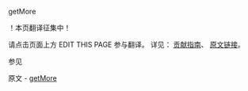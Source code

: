  getMore

 ！本页翻译征集中！

请点击页面上方 EDIT THIS PAGE 参与翻译。
详见：
[贡献指南]( https://github.com/whaleal/MongoDB-Manual-zh/blob/master/CONTRIBUTING.md )、
[原文链接](  https://docs.mongodb.com/manual/reference/command/getMore/  )。

 参见

原文 - [getMore]( https://docs.mongodb.com/manual/reference/command/getMore/ )

